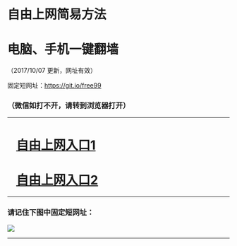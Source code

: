 ﻿# 自由上网简易方法

# 电脑、手机一键翻墙

（2017/10/07 更新，网址有效）

固定短网址：https://git.io/free99

### （微信如打不开，请转到浏览器打开）


***





# &nbsp;&nbsp; <a href="http://ft1714211730.fwq-tz-1001.info/fwqtz01.html?t=100700128180 " target="_blank">自由上网入口1</a>
# &nbsp;&nbsp; <a href="http://ft901615719.fwq-tz-1002.info/fwqtz02.html?t=100700123178 " target="_blank">自由上网入口2</a>
***

### 请记住下图中固定短网址：

<img src="https://s3-us-west-2.amazonaws.com/fwq-1001/yjfq-20170905okok.png" /> 


***

